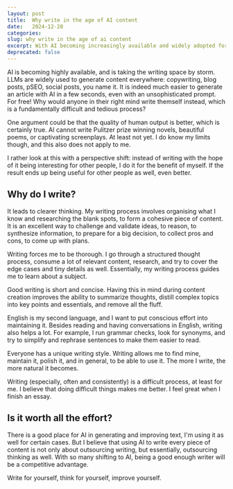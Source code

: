```yaml
---
layout: post
title:  Why write in the age of AI content
date:   2024-12-28
categories: 
slug: why write in the age of ai content
excerpt: With AI becoming increasingly available and widely adopted for generating text, writing for yourself and being good enough at it will become a competitive advantage.
deprecated: false
---
```

AI is becoming highly available, and is taking the writing space by storm. LLMs are widely used to generate content everywhere: copywriting, blog posts, pSEO, social posts, you name it. It is indeed much easier to generate an article with AI in a few seconds, even with an unsophisticated prompt. For free! Why would anyone in their right mind write themself instead, which is a fundamentally difficult and tedious process?

One argument could be that the quality of human output is better, which is certainly true. AI cannot write Pulitzer prize winning novels, beautiful poems, or captivating screenplays. At least not yet. I do know my limits though, and this also does not apply to me.

I rather look at this with a perspective shift: instead of writing with the hope of it being interesting for other people, I do it for the benefit of myself. If the result ends up being useful for other people as well, even better.

## Why do I write?

It leads to clearer thinking. My writing process involves organising what I know and researching the blank spots, to form a cohesive piece of content. It is an excellent way to challenge and validate ideas, to reason, to synthesize information, to prepare for a big decision, to collect pros and cons, to come up with plans.

Writing forces me to be thorough. I go through a structured thought process, consume a lot of relevant content, research, and try to cover the edge cases and tiny details as well. Essentially, my writing process guides me to learn about a subject.

Good writing is short and concise. Having this in mind during content creation improves the ability to summarize thoughts, distill complex topics into key points and essentials, and remove all the fluff.

English is my second language, and I want to put conscious effort into maintaining it. Besides reading and having conversations in English, writing also helps a lot. For example, I run grammar checks, look for synonyms, and try to simplify and rephrase sentences to make them easier to read.

Everyone has a unique writing style. Writing allows me to find mine, maintain it, polish it, and in general, to be able to use it. The more I write, the more natural it becomes.

Writing (especially, often and consistently) is a difficult process, at least for me. I believe that doing difficult things makes me better. I feel great when I finish an essay.

## Is it worth all the effort?

There is a good place for AI in generating and improving text, I'm using it as well for certain cases. But I believe that using AI to write every piece of content is not only about outsourcing writing, but essentially, outsourcing thinking as well. With so many shifting to AI, being a good enough writer will be a competitive advantage.

Write for yourself, think for yourself, improve yourself.